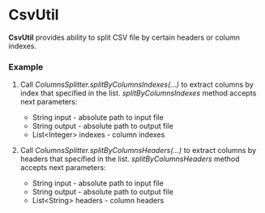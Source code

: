# CsvUtil

**CsvUtil** provides ability to split CSV file by certain headers or column indexes.

### Example

1. Call _ColumnsSplitter.splitByColumnsIndexes(...)_ to extract columns by index that specified in the list.
_splitByColumnsIndexes_ method accepts next parameters:
    * String input - absolute path to input file
    * String output - absolute path to output file
    * List\<Integer\> indexes - column indexes

2. Call _ColumnsSplitter.splitByColumnsHeaders(...)_ to extract columns by headers that specified in the list.
_splitByColumnsHeaders_ method accepts next parameters:
    * String input - absolute path to input file
    * String output - absolute path to output file
    * List\<String\> headers - column headers

